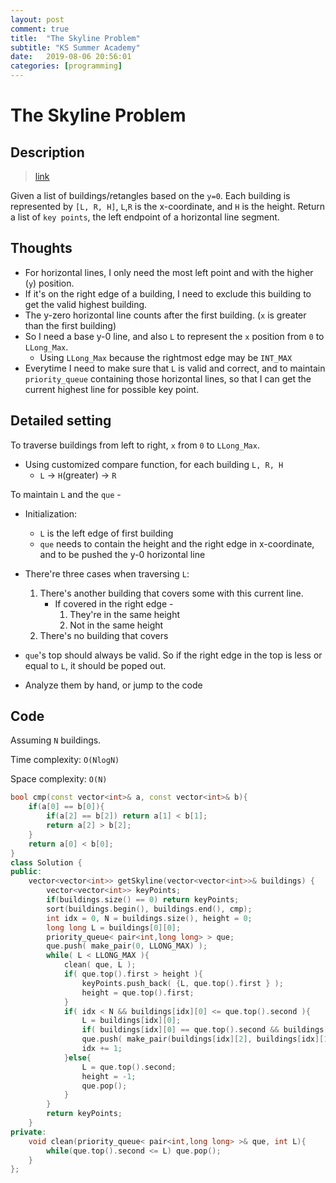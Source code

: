 ```yaml
---
layout: post
comment: true
title:  "The Skyline Problem"
subtitle: "KS Summer Academy"
date:   2019-08-06 20:56:01
categories: [programming]
---		
```

		

# The Skyline Problem

## Description

> [link](https://leetcode.com/problems/the-skyline-problem/)

Given a list of buildings/retangles based on the `y=0`. Each building is represented by `[L, R, H]`, `L`,`R` is the x-coordinate, and `H` is the height. Return a list of `key points`, the left endpoint of a horizontal line segment. 


## Thoughts

* For horizontal lines, I only need the most left point and with the higher (`y`) position.
* If it's on the right edge of a building, I need to exclude this building to get the valid highest building.
* The y-zero horizontal line counts after the first building. (`x` is greater than the first building)
* So I need a base y-0 line, and also `L` to represent the `x` position from `0` to `LLong_Max`.
	* Using `LLong_Max`	because the rightmost edge may be `INT_MAX`
* Everytime I need to make sure that `L` is valid and correct, and to maintain `priority_queue` containing those horizontal lines, so that I can get the current highest line for possible key point.

## Detailed setting

To traverse buildings from left to right, `x` from `0` to `LLong_Max`.

* Using customized compare function, for each building `L, R, H`
	* `L` -> `H`(greater) -> `R`

To maintain `L` and the `que` -

* Initialization:
	* `L` is the left edge of first building
	* `que` needs to contain the height and the right edge in x-coordinate, and to be pushed the y-0 horizontal line

* There're three cases when traversing `L`:
	1. There's another building that covers some with this current line.
		* If covered in the right edge - 
			1. They're in the same height
			2. Not in the same height
	2. There's no building that covers

* `que`'s top should always be valid. So if the right edge in the top is less or equal to `L`, it should be poped out.

* Analyze them by hand, or jump to the code

## Code 

Assuming `N` buildings.

Time complexity: `O(NlogN)`

Space complexity: `O(N)`
	
```c++
bool cmp(const vector<int>& a, const vector<int>& b){
    if(a[0] == b[0]){
        if(a[2] == b[2]) return a[1] < b[1];
        return a[2] > b[2];
    }
    return a[0] < b[0];
}
class Solution {
public:
    vector<vector<int>> getSkyline(vector<vector<int>>& buildings) {
        vector<vector<int>> keyPoints;
        if(buildings.size() == 0) return keyPoints;
        sort(buildings.begin(), buildings.end(), cmp);
        int idx = 0, N = buildings.size(), height = 0;
        long long L = buildings[0][0];
        priority_queue< pair<int,long long> > que;
        que.push( make_pair(0, LLONG_MAX) );
        while( L < LLONG_MAX ){
            clean( que, L );
            if( que.top().first > height ){
                keyPoints.push_back( {L, que.top().first } );
                height = que.top().first;
            }
            if( idx < N && buildings[idx][0] <= que.top().second ){
                L = buildings[idx][0];
                if( buildings[idx][0] == que.top().second && buildings[idx][2] != que.top().first) height = -1;
                que.push( make_pair(buildings[idx][2], buildings[idx][1]) );
                idx += 1;
            }else{
                L = que.top().second;
                height = -1;
                que.pop();
            }
        }
        return keyPoints;
    }
private:
    void clean(priority_queue< pair<int,long long> >& que, int L){
        while(que.top().second <= L) que.pop();
    }
};
```

